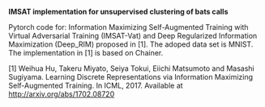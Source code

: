 **IMSAT implementation for unsupervised clustering of bats calls**

Pytorch code for: Information Maximizing Self-Augmented Training with  Virtual Adversarial Training (IMSAT-Vat) and Deep Regularized Information Maximization (Deep_RIM) proposed in [1]. The adoped data set is MNIST. The implementation in [1] is based on Chainer.

[1] Weihua Hu, Takeru Miyato, Seiya Tokui, Eiichi Matsumoto and Masashi Sugiyama. Learning Discrete Representations via Information Maximizing Self-Augmented Training. In ICML, 2017. Available at http://arxiv.org/abs/1702.08720


